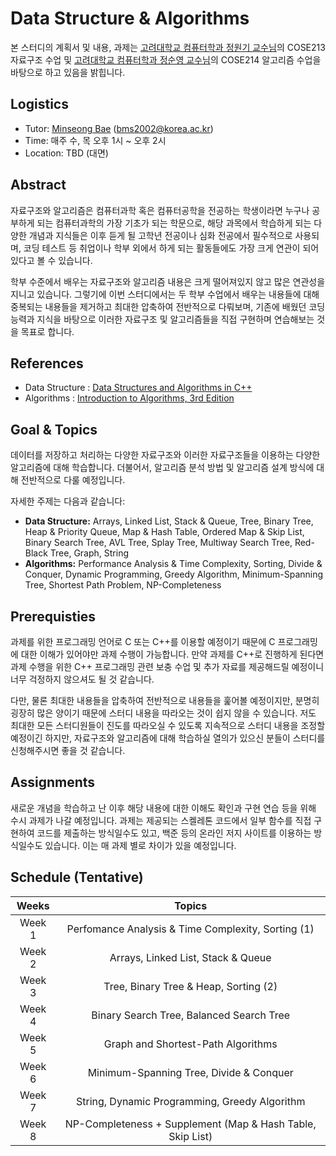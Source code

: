 # Data Structure & Algorithms

본 스터디의 계획서 및 내용, 과제는 [고려대학교 컴퓨터학과 정원기 교수님](http://hvcl.korea.ac.kr/)의 COSE213 자료구조 수업 및 [고려대학교 컴퓨터학과 정순영 교수님](https://kuielab.github.io/)의 COSE214 알고리즘 수업을 바탕으로 하고 있음을 밝힙니다. 

## Logistics
- Tutor: [Minseong Bae](https://github.com/KyleBae1017) (bms2002@korea.ac.kr)
- Time: 매주 수, 목 오후 1시 ~ 오후 2시
- Location: TBD (대면)

## Abstract
자료구조와 알고리즘은 컴퓨터과학 혹은 컴퓨터공학을 전공하는 학생이라면 누구나 공부하게 되는 컴퓨터과학의 가장 기초가 되는 학문으로, 해당 과목에서 학습하게 되는 다양한 개념과 지식들은 이후 듣게 될 고학년 전공이나 심화 전공에서 필수적으로 사용되며, 코딩 테스트 등 취업이나 학부 외에서 하게 되는 활동들에도 가장 크게 연관이 되어 있다고 볼 수 있습니다.

학부 수준에서 배우는 자료구조와 알고리즘 내용은 크게 떨어져있지 않고 많은 연관성을 지니고 있습니다. 그렇기에 이번 스터디에서는 두 학부 수업에서 배우는 내용들에 대해 중복되는 내용들을 제거하고 최대한 압축하여 전반적으로 다뤄보며, 기존에 배웠던 코딩 능력과 지식을 바탕으로 이러한 자료구조 및 알고리즘들을 직접 구현하며 연습해보는 것을 목표로 합니다.

## References
- Data Structure : [Data Structures and Algorithms in C++](https://www.amazon.com/Data-Structures-Algorithms-Michael-Goodrich/dp/0470383275)
- Algorithms : [Introduction to Algorithms, 3rd Edition](https://www.amazon.com/Introduction-Algorithms-3rd-MIT-Press/dp/0262033844/ref=sr_1_2?crid=3BMWF8O33NXJU&keywords=introduction+to+algorithms&qid=1656336207&s=books&sprefix=intr%2Cstripbooks-intl-ship%2C327&sr=1-2)

## Goal & Topics
데이터를 저장하고 처리하는 다양한 자료구조와 이러한 자료구조들을 이용하는 다양한 알고리즘에 대해 학습합니다. 더불어서, 알고리즘 분석 방법 및 알고리즘 설계 방식에 대해 전반적으로 다룰 예정입니다.

자세한 주제는 다음과 같습니다:

- **Data Structure:** Arrays, Linked List, Stack & Queue, Tree, Binary Tree, Heap & Priority Queue, Map & Hash Table, Ordered Map & Skip List, Binary Search Tree, AVL Tree, Splay Tree, Multiway Search Tree, Red-Black Tree, Graph, String
- **Algorithms:** Performance Analysis & Time Complexity, Sorting, Divide & Conquer, Dynamic Programming, Greedy Algorithm, Minimum-Spanning Tree, Shortest Path Problem, NP-Completeness

## Prerequisties
과제를 위한 프로그래밍 언어로 C 또는 C++를 이용할 예정이기 때문에 C 프로그래밍에 대한 이해가 있어야만 과제 수행이 가능합니다. 만약 과제를 C++로 진행하게 된다면 과제 수행을 위한 C++ 프로그래밍 관련 보충 수업 및 추가 자료를 제공해드릴 예정이니 너무 걱정하지 않으셔도 될 것 같습니다.

다만, 물론 최대한 내용들을 압축하여 전반적으로 내용들을 훑어볼 예정이지만, 분명히 굉장히 많은 양이기 때문에 스터디 내용을 따라오는 것이 쉽지 않을 수 있습니다. 저도 최대한 모든 스터디원들이 진도를 따라오실 수 있도록 지속적으로 스터디 내용을 조정할 예정이긴 하지만, 자료구조와 알고리즘에 대해 학습하실 열의가 있으신 분들이 스터디를 신청해주시면 좋을 것 같습니다.

## Assignments
새로운 개념을 학습하고 난 이후 해당 내용에 대한 이해도 확인과 구현 연습 등을 위해 수시 과제가 나갈 예정입니다. 과제는 제공되는 스켈레톤 코드에서 일부 함수를 직접 구현하여 코드를 제출하는 방식일수도 있고, 
백준 등의 온라인 저지 사이트를 이용하는 방식일수도 있습니다. 이는 매 과제 별로 차이가 있을 예정입니다.

## Schedule (Tentative)
|Weeks|Topics|
|:---:|:---:|
|Week 1|Perfomance Analysis & Time Complexity, Sorting (1)|
|Week 2|Arrays, Linked List, Stack & Queue|
|Week 3|Tree, Binary Tree & Heap, Sorting (2)|
|Week 4|Binary Search Tree, Balanced Search Tree|
|Week 5|Graph and Shortest-Path Algorithms|
|Week 6|Minimum-Spanning Tree, Divide & Conquer|
|Week 7|String, Dynamic Programming, Greedy Algorithm|
|Week 8|NP-Completeness + Supplement (Map & Hash Table, Skip List)|
